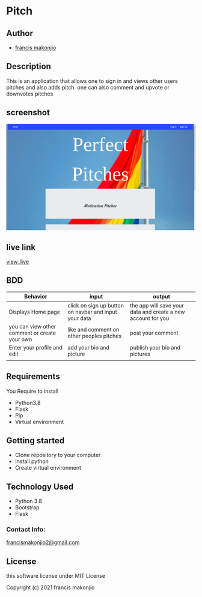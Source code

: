 # Pitch

## Author 

* [francis makonjio](github.com/makonjio99)

## Description

This is an application that allows one to sign in and views other users pitches and also adds  pitch.
one can also comment and upvote or downvotes pitches 

## screenshot
![screenshot](./ccc.png)

## live link
[view_live](https://pitch2nd.herokuapp.com/)
## BDD

| Behavior| input | output |
| -------- | -------- | -------- |
| Displays Home page   | click on sign up button on navbar and input your data | the app will save your data and create a new account for you |
| you can view other comment or create your own | like and comment on other peoples pitches | post your comment |
| Enter your profile and edit | add your bio and picture | publish your bio and pictures |
|  |  | |

## Requirements

You Require to install

* Python3.8
* Flask
* Pip
* Virtual environment

## Getting started

* Clone repository to your computer
* Install python
* Create virtual environment


## Technology Used

* Python 3.8
* Bootstrap 
* Flask

### Contact Info:

francismakonjio2@gmail.com

## License

this software license under MIT License

Copyright (c) 2021 francis makonjio